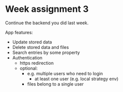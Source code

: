 # Week assignment 3

Continue the backend you did last week.

App features:
  * Update stored data
  * Delete stored data and files
  * Search entries by some property
  * Authentication
    * https redirection
    * optional: 
      * e.g. multiple users who need to login
        * at least one user (e.g. local strategy env)
      * files belong to a single user
  
